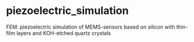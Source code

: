 # piezoelectric_simulation
FEM: piezoelectric simulation of MEMS-sensors based on silicon with thin-film layers and KOH-etched quartz crystals
